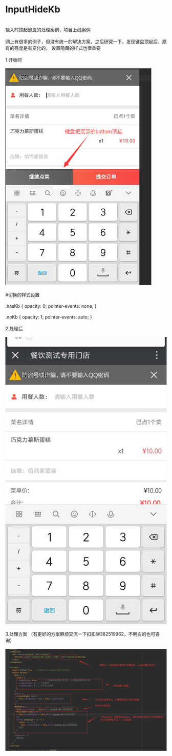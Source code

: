 # InputHideKb
<BR>输入时顶起键盘的处理案例，项目上线案例<BR>
<BR>网上有很多的例子，但没有统一的解决方案，之后研究一下，发现键盘顶起后，原有的高度是有变化的，
设置隐藏的样式也很重要<BR>
<BR>1.开始时<BR>
<BR>![image](https://github.com/MbsGood/InputHideKb/blob/master/1.png)<BR>
<BR>#切换的样式设置<BR>
<BR>
 .hasKb {
    opacity: 0;
    pointer-events: none;
  }
  <BR>
    <BR>
  .noKb {
    opacity: 1;
    pointer-events: auto;
  }
 <BR>
<BR>2.处理后<BR>
<BR>![image](https://github.com/MbsGood/InputHideKb/blob/master/3.png)<BR>
<BR>3.处理方案 （有更好的方案麻烦交流一下扣扣@382519962，不明白的也可咨询）<BR>
<BR>![image](https://github.com/MbsGood/InputHideKb/blob/master/2.png)<BR>
